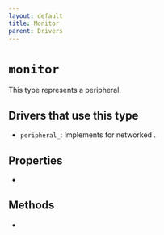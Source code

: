 ```yaml
---
layout: default
title: Monitor
parent: Drivers
---
```


# `monitor`
This type represents a  peripheral.

## Drivers that use this type
* `peripheral_`: Implements for networked .

## Properties
* 

## Methods
* 